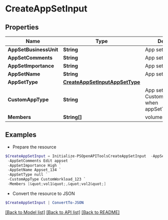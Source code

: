 # CreateAppSetInput
## Properties

Name | Type | Description | Notes
------------ | ------------- | ------------- | -------------
**AppSetBusinessUnit** | **String** | App set business unit | [optional] 
**AppSetComments** | **String** | App set comments | [optional] 
**AppSetImportance** | **String** | App set importance | [optional] 
**AppSetName** | **String** | App set name | 
**AppSetType** | [**CreateAppSetInputAppSetType**](CreateAppSetInputAppSetType.md) |  | 
**CustomAppType** | **String** | App set name for Custom workloads when appSetType&#x3D;CUSTOM | [optional] 
**Members** | **String[]** | volumes list | [optional] 

## Examples

- Prepare the resource
```powershell
$CreateAppSetInput = Initialize-PSOpenAPIToolsCreateAppSetInput  -AppSetBusinessUnit HPE `
 -AppSetComments Edit appset `
 -AppSetImportance High `
 -AppSetName Appset_134 `
 -AppSetType null `
 -CustomAppType CustomWorkload_123 `
 -Members [&quot;vol1&quot;,&quot;vol2&quot;]
```

- Convert the resource to JSON
```powershell
$CreateAppSetInput | ConvertTo-JSON
```

[[Back to Model list]](../README.md#documentation-for-models) [[Back to API list]](../README.md#documentation-for-api-endpoints) [[Back to README]](../README.md)

